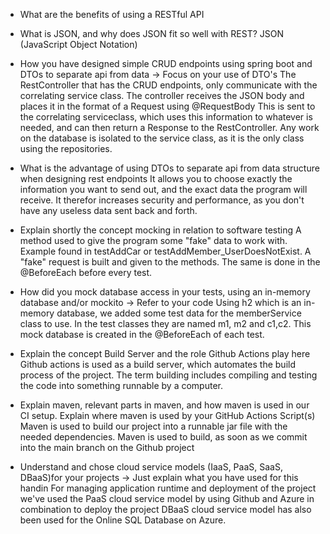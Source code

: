 - What are the benefits of using a RESTful API


- What is JSON, and why does JSON fit so well with REST?
JSON (JavaScript Object Notation) 

- How you have designed simple CRUD endpoints using spring boot and DTOs to separate api from data  -> Focus on your use of DTO's
The RestController that has the CRUD endpoints, only communicate with the correlating service class. The controller receives the JSON body and places it in the format of a Request using @RequestBody
This is sent to the correlating serviceclass, which uses this information to whatever is needed, and can then return a Response to the RestController. 
Any work on the database is isolated to the service class, as it is the only class using the repositories. 

-  What is the advantage of using DTOs to separate api from data structure when designing rest endpoints
It allows you to choose exactly the information you want to send out, and the exact data the program will receive. 
It therefor increases security and performance, as you don't have any useless data sent back and forth.

- Explain shortly the concept mocking in relation to software testing
A method used to give the program some "fake" data to work with. Example found in testAddCar or testAddMember_UserDoesNotExist. A "fake" request is built and given to the methods.
The same is done in the @BeforeEach before every test. 

- How did you mock database access in your tests, using an in-memory database and/or mockito → Refer to your code
Using h2 which is an in-memory database, we added some test data for the memberService class to use.
In the test classes they are named m1, m2 and c1,c2. This mock database is created in the @BeforeEach of each test.

- Explain the concept Build Server and the role Github Actions play here
Github actions is used as a build server, which automates the build process of the project. The term building includes compiling and testing the code into something runnable by a computer.

- Explain maven, relevant parts in maven, and how maven is used in our CI setup. Explain where maven is used by your GitHub Actions Script(s)
Maven is used to build our project into a runnable jar file with the needed dependencies. Maven is used to build, as soon as we commit into the main branch on the Github project

- Understand and chose cloud service models (IaaS, PaaS, SaaS, DBaaS)for your projects -> Just explain what you have used for this handin
For managing application runtime and deployment of the project we've used the PaaS cloud service model by using Github and Azure in combination to deploy the project
DBaaS cloud service model has also been used for the Online SQL Database on Azure.